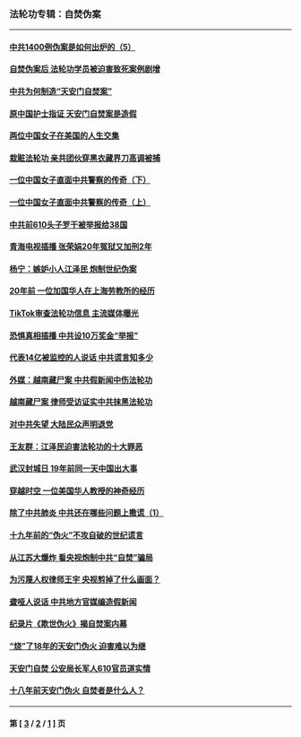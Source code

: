 ### 法轮功专辑：自焚伪案
---
#### [中共1400例伪案是如何出炉的（5）](../../pages/nf5562/n13226831.md?11300430) 
#### [自焚伪案后 法轮功学员被迫害致死案例剧增](../../pages/nf5562/n13190600.md?11300430) 
#### [中共为何制造“天安门自焚案”](../../pages/nf5562/n13183270.md?11300430) 
#### [原中国护士指证 天安门自焚案是造假](../../pages/nf5562/n13172289.md?11300430) 
#### [两位中国女子在美国的人生交集](../../pages/nf5562/n13156138.md?11300430) 
#### [栽赃法轮功 亲共团伙穿黑衣藏界刀高调被捕](../../pages/nf5562/n13073780.md?11300430) 
#### [一位中国女子直面中共警察的传奇（下）](../../pages/nf5562/n12989706.md?11300430) 
#### [一位中国女子直面中共警察的传奇（上）](../../pages/nf5562/n12985072.md?11300430) 
#### [中共前610头子罗干被举报给38国](../../pages/nf5562/n12975419.md?11300430) 
#### [青海电视插播 张荣娟20年冤狱又加刑2年](../../pages/nf5562/n12738166.md?11300430) 
#### [杨宁：嫉妒小人江泽民 炮制世纪伪案](../../pages/nf5562/n12724108.md?11300430) 
#### [20年前 一位加国华人在上海劳教所的经历](../../pages/nf5562/n12707932.md?11300430) 
#### [TikTok审查法轮功信息 主流媒体曝光](../../pages/nf5562/n12362336.md?11300430) 
#### [恐惧真相插播 中共设10万奖金“举报”](../../pages/nf5562/n12306396.md?11300430) 
#### [代表14亿被监控的人说话 中共谎言知多少](../../pages/nf5562/n12297484.md?11300430) 
#### [外媒：越南藏尸案 中共假新闻中伤法轮功](../../pages/nf5562/n12264411.md?11300430) 
#### [越南藏尸案 律师受访证实中共抹黑法轮功](../../pages/nf5562/n12261878.md?11300430) 
#### [对中共失望 大陆民众声明退党](../../pages/nf5562/n12187315.md?11300430) 
#### [王友群：江泽民迫害法轮功的十大罪恶](../../pages/nf5562/n12169074.md?11300430) 
#### [武汉封城日 19年前同一天中国出大事](../../pages/nf5562/n12150901.md?11300430) 
#### [穿越时空  一位美国华人教授的神奇经历](../../pages/nf5562/n12097460.md?11300430) 
#### [除了中共肺炎 中共还在哪些问题上撒谎（1）](../../pages/nf5562/n11955770.md?11300430) 
#### [十九年前的“伪火”不攻自破的世纪谎言](../../pages/nf5562/n11813238.md?11300430) 
#### [从江苏大爆炸 看央视炮制中共“自焚”骗局](../../pages/nf5562/n11140275.md?11300430) 
#### [为污蔑人权律师王宇 央视剪掉了什么画面？](../../pages/nf5562/n11130142.md?11300430) 
#### [聋哑人说话 中共地方官媒编造假新闻](../../pages/nf5562/n11006067.md?11300430) 
#### [纪录片《欺世伪火》揭自焚案内幕](../../pages/nf5562/n11002664.md?11300430) 
#### [“烧”了18年的天安门伪火 迫害难以为继](../../pages/nf5562/n10996660.md?11300430) 
#### [天安门自焚 公安局长军人610官员道实情](../../pages/nf5562/n10997098.md?11300430) 
#### [十八年前天安门伪火 自焚者是什么人？](../../pages/nf5562/n10996556.md?11300430) 

---
#### 第 [ [3](./3.md?11300430) / [2](./2.md?11300430) / [1](./1.md?11300430) ] 页
